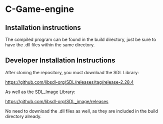 # C-Game-engine

## Installation instructions

The compiled program can be found in the build directory, just be sure to have the .dll files within the same directory.

## Developer Installation Instructions

After cloning the repository, you must download the SDL Library:

https://github.com/libsdl-org/SDL/releases/tag/release-2.28.4

As well as the SDL_Image Library:

https://github.com/libsdl-org/SDL_image/releases

No need to download the .dll files as well, as they are included in the build directory already.
